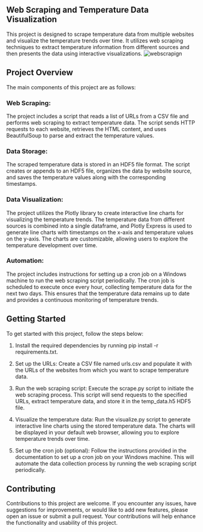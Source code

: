 ## Web Scraping and Temperature Data Visualization
This project is designed to scrape temperature data from multiple websites and visualize the temperature trends over time. It utilizes web scraping techniques to extract temperature information from different sources and then presents the data using interactive visualizations.
![webscrapign](https://github.com/1010sb/webScraping_Weather/assets/96765388/53d2388a-b32b-4747-8564-23fc69451c75)

## Project Overview
The main components of this project are as follows:

### Web Scraping: 
The project includes a script that reads a list of URLs from a CSV file and performs web scraping to extract temperature data. The script sends HTTP requests to each website, retrieves the HTML content, and uses BeautifulSoup to parse and extract the temperature values.

### Data Storage: 
The scraped temperature data is stored in an HDF5 file format. The script creates or appends to an HDF5 file, organizes the data by website source, and saves the temperature values along with the corresponding timestamps.

### Data Visualization: 
The project utilizes the Plotly library to create interactive line charts for visualizing the temperature trends. The temperature data from different sources is combined into a single dataframe, and Plotly Express is used to generate line charts with timestamps on the x-axis and temperature values on the y-axis. The charts are customizable, allowing users to explore the temperature development over time.

### Automation: 
The project includes instructions for setting up a cron job on a Windows machine to run the web scraping script periodically. The cron job is scheduled to execute once every hour, collecting temperature data for the next two days. This ensures that the temperature data remains up to date and provides a continuous monitoring of temperature trends.

## Getting Started
To get started with this project, follow the steps below:

1. Install the required dependencies by running pip install -r requirements.txt.

2. Set up the URLs: Create a CSV file named urls.csv and populate it with the URLs of the websites from which you want to scrape temperature data.

3. Run the web scraping script: Execute the scrape.py script to initiate the web scraping process. This script will send requests to the specified URLs, extract temperature data, and store it in the temp_data.h5 HDF5 file.

4. Visualize the temperature data: Run the visualize.py script to generate interactive line charts using the stored temperature data. The charts will be displayed in your default web browser, allowing you to explore temperature trends over time.

5. Set up the cron job (optional): Follow the instructions provided in the documentation to set up a cron job on your Windows machine. This will automate the data collection process by running the web scraping script periodically.

## Contributing
Contributions to this project are welcome. If you encounter any issues, have suggestions for improvements, or would like to add new features, please open an issue or submit a pull request. Your contributions will help enhance the functionality and usability of this project.
